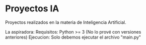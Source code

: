 # Proyectos IA

Proyectos realizados en la materia de Inteligencia Artificial.

La aspiradora:
    Requisitos:
        Python >= 3 (No lo prové con versiones anteriores)
    Ejecucion:
        Solo debemos ejecutar el archivo "main.py"




